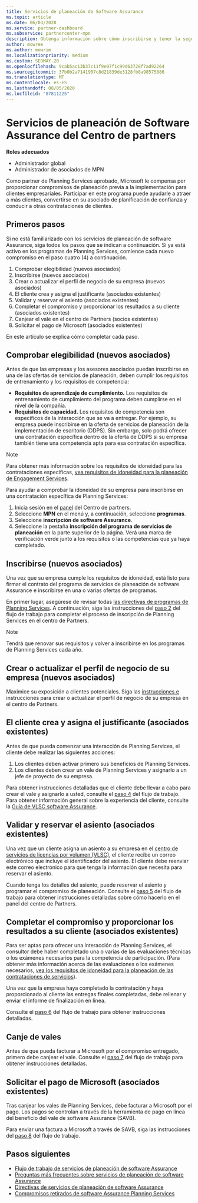 ```yaml
---
title: Servicios de planeación de Software Assurance
ms.topic: article
ms.date: 06/03/2020
ms.service: partner-dashboard
ms.subservice: partnercenter-mpn
description: Obtenga información sobre cómo inscribirse y tener la seguridad en las contrataciones de Microsoft Planning Services para que pueda ofrecer aprendizaje y otros servicios a los clientes con software Assurance.
author: mowree
ms.author: mowrim
ms.localizationpriority: medium
ms.custom: SEOMAY.20
ms.openlocfilehash: 9cab5ac13b37c11f9e07f1c99d63728f7ad92264
ms.sourcegitcommit: 37b0b2a7141907c8d21839de3128fb8a98575886
ms.translationtype: MT
ms.contentlocale: es-ES
ms.lasthandoff: 08/05/2020
ms.locfileid: "87811225"
---
```

# <a name="software-assurance-planning-services-in-partner-center"></a>Servicios de planeación de Software Assurance del Centro de partners

**Roles adecuados**

- Administrador global
- Administrador de asociados de MPN

Como partner de Planning Services aprobado, Microsoft le compensa por proporcionar compromisos de planeación previa a la implementación para clientes empresariales. Participar en este programa puede ayudarle a atraer a más clientes, convertirse en su asociado de planificación de confianza y conducir a otras contrataciones de clientes.

## <a name="get-started"></a>Primeros pasos

Si no está familiarizado con los servicios de planeación de software Assurance, siga todos los pasos que se indican a continuación. Si ya está activo en los programas de Planning Services, comience cada nuevo compromiso en el paso cuatro (4) a continuación.

1. Comprobar elegibilidad (nuevos asociados)
2. Inscribirse (nuevos asociados)
3. Crear o actualizar el perfil de negocio de su empresa (nuevos asociados)
4. El cliente crea y asigna el justificante (asociados existentes)
5. Validar y reservar el asiento (asociados existentes)
6. Completar el compromiso y proporcionar los resultados a su cliente (asociados existentes)
7. Canjear el vale en el centro de Partners (socios existentes)
8. Solicitar el pago de Microsoft (asociados existentes)

En este artículo se explica cómo completar cada paso.

## <a name="verify-eligibility-new-partners"></a>Comprobar elegibilidad (nuevos asociados)

Antes de que las empresas y los asesores asociados puedan inscribirse en una de las ofertas de servicios de planeación, deben cumplir los requisitos de entrenamiento y los requisitos de competencia:

- **Requisitos de aprendizaje de cumplimiento.** Los requisitos de entrenamiento de cumplimiento del programa deben cumplirse en el nivel de la compañía.
- **Requisitos de capacidad.** Los requisitos de competencia son específicos de la interacción que se va a entregar. Por ejemplo, su empresa puede inscribirse en la oferta de servicios de planeación de la implementación de escritorio (DDPS). Sin embargo, solo podrá ofrecer una contratación específica dentro de la oferta de DDPS si su empresa también tiene una competencia apta para esa contratación específica.

>[!NOTE]
> Para obtener más información sobre los requisitos de idoneidad para las contrataciones específicas, [vea requisitos de idoneidad para la planeación de Engagement Services](software-assurance-dps-requirements.md).

Para ayudar a comprobar la idoneidad de su empresa para inscribirse en una contratación específica de Planning Services:

1. Inicia sesión en el [panel](https://partner.microsoft.com/dashboard/home) del Centro de partners.
2. Seleccione **MPN** en el menú y, a continuación, seleccione **programas**.
3. Seleccione **inscripción de software Assurance**.
4. Seleccione la pestaña **inscripción del programa de servicios de planeación** en la parte superior de la página. Verá una marca de verificación verde junto a los requisitos o las competencias que ya haya completado.

## <a name="enroll-new-partners"></a>Inscribirse (nuevos asociados)

Una vez que su empresa cumple los requisitos de idoneidad, está listo para firmar el contrato del programa de servicios de planeación de software Assurance e inscribirse en una o varias ofertas de programas.

En primer lugar, asegúrese de revisar todas [las directivas de programas de Planning Services](https://go.microsoft.com/fwlink/?linkid=2115984). A continuación, siga las instrucciones del [paso 2](https://go.microsoft.com/fwlink/?linkid=2115983) del flujo de trabajo para completar el proceso de inscripción de Planning Services en el centro de Partners.

>[!NOTE]
> Tendrá que renovar sus requisitos y volver a inscribirse en los programas de Planning Services cada año.

## <a name="create-or-update-your-companys-business-profile-new-partners"></a>Crear o actualizar el perfil de negocio de su empresa (nuevos asociados)

Maximice su exposición a clientes potenciales. Siga las [instrucciones e](create-a-marketing-profile.md) instrucciones para crear o actualizar el perfil de negocio de su empresa en el centro de Partners.

## <a name="customer-creates-and-assigns-voucher-existing-partners"></a>El cliente crea y asigna el justificante (asociados existentes)

Antes de que pueda comenzar una interacción de Planning Services, el cliente debe realizar las siguientes acciones:

1. Los clientes deben activar primero sus beneficios de Planning Services.
2. Los clientes deben crear un vale de Planning Services y asignarlo a un jefe de proyecto de su empresa.

Para obtener instrucciones detalladas que el cliente debe llevar a cabo para crear el vale y asignarlo a usted, consulte el [paso 4](https://go.microsoft.com/fwlink/?linkid=2115983) del flujo de trabajo. Para obtener información general sobre la experiencia del cliente, consulte la [Guía de VLSC software Assurance](https://download.microsoft.com/download/A/7/D/A7D04694-1B1E-4B18-918F-0EDCD43BA2E5/VLSC-Software-Assurance-Guide_en-US.pdf).

## <a name="validate-and-reserve-voucher-existing-partners"></a>Validar y reservar el asiento (asociados existentes)

Una vez que un cliente asigna un asiento a su empresa en el [centro de servicios de licencias por volumen (VLSC)](https://www.microsoft.com/Licensing/servicecenter/default.aspx), el cliente recibe un correo electrónico que incluye el identificador del asiento. El cliente debe reenviar este correo electrónico para que tenga la información que necesita para reservar el asiento.

Cuando tenga los detalles del asiento, puede reservar el asiento y programar el compromiso de planeación. Consulte el [paso 5](https://go.microsoft.com/fwlink/?linkid=2115983) del flujo de trabajo para obtener instrucciones detalladas sobre cómo hacerlo en el panel del centro de Partners.

## <a name="complete-engagement-and-provide-deliverables-to-your-customer-existing-partners"></a>Completar el compromiso y proporcionar los resultados a su cliente (asociados existentes)

Para ser aptas para ofrecer una interacción de Planning Services, el consultor debe haber completado una o varias de las evaluaciones técnicas o los exámenes necesarios para la competencia de participación. (Para obtener más información acerca de las evaluaciones o los exámenes necesarios, [vea los requisitos de idoneidad para la planeación de las contrataciones de servicios](software-assurance-dps-requirements.md)).

Una vez que la empresa haya completado la contratación y haya proporcionado al cliente las entregas finales completadas, debe rellenar y enviar el informe de finalización en línea.

Consulte el [paso 6](https://go.microsoft.com/fwlink/?linkid=2115983) del flujo de trabajo para obtener instrucciones detalladas.

## <a name="redeem-voucher"></a>Canje de vales

Antes de que pueda facturar a Microsoft por el compromiso entregado, primero debe canjear el vale. Consulte el [paso 7](https://go.microsoft.com/fwlink/?linkid=2115983) del flujo de trabajo para obtener instrucciones detalladas.

## <a name="request-payment-from-microsoft-existing-partners"></a>Solicitar el pago de Microsoft (asociados existentes)

Tras canjear los vales de Planning Services, debe facturar a Microsoft por el pago. Los pagos se controlan a través de la herramienta de pago en línea del beneficio del vale de software Assurance (SAVB).

Para enviar una factura a Microsoft a través de SAVB, siga las instrucciones del [paso 8](https://go.microsoft.com/fwlink/?linkid=2115983) del flujo de trabajo.

## <a name="next-steps"></a>Pasos siguientes

- [Flujo de trabajo de servicios de planeación de software Assurance](https://go.microsoft.com/fwlink/?linkid=2115983)
- [Preguntas más frecuentes sobre servicios de planeación de software Assurance](https://go.microsoft.com/fwlink/?linkid=2116077)
- [Directivas de servicios de planeación de software Assurance](https://go.microsoft.com/fwlink/?linkid=2115984)
- [Compromisos retirados de software Assurance Planning Services](https://query.prod.cms.rt.microsoft.com/cms/api/am/binary/RE4sln9)
